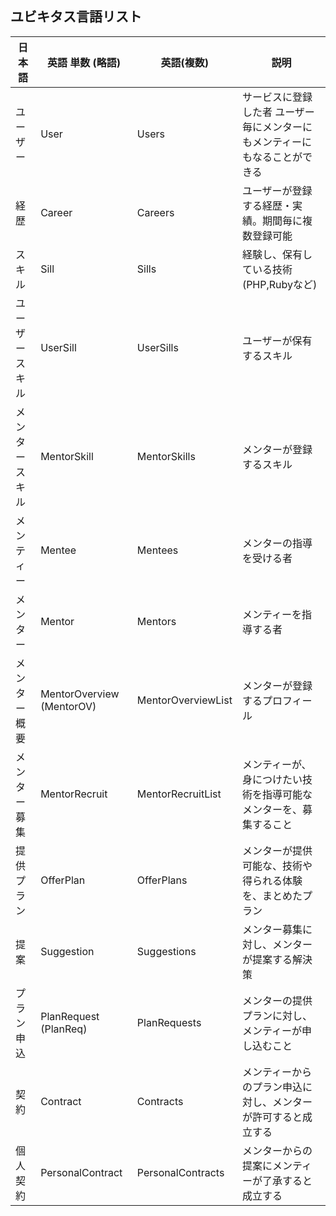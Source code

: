 ## ユビキタス言語リスト

|  日本語 |  英語 単数 (略語) |  英語(複数) | 説明  |
| ---- | ---- |---- |---- |
|  ユーザー       |  User             | Users                 |  サービスに登録した者 ユーザー毎にメンターにもメンティーにもなることができる  |
|  経歴          |  Career            | Careers              |  ユーザーが登録する経歴・実績。期間毎に複数登録可能  |
|  スキル        |  Sill              | Sills                |   経験し、保有している技術(PHP,Rubyなど)  |
|  ユーザースキル  |  UserSill          | UserSills            |  ユーザーが保有するスキル  |
|  メンタースキル  |  MentorSkill       | MentorSkills         |  メンターが登録するスキル  |
|  メンティー     |  Mentee            | Mentees              |  メンターの指導を受ける者  |
|  メンター       |  Mentor            | Mentors              |  メンティーを指導する者  |
|  メンター概要   |  MentorOverview (MentorOV)    | MentorOverviewList   |  メンターが登録するプロフィール  |
|  メンター募集   | MentorRecruit  | MentorRecruitList |  メンティーが、身につけたい技術を指導可能なメンターを、募集すること  |
|  提供プラン     |  OfferPlan         | OfferPlans            |  メンターが提供可能な、技術や得られる体験を、まとめたプラン  |
|  提案          |  Suggestion        | Suggestions           |  メンター募集に対し、メンターが提案する解決策  |
|  プラン申込     |  PlanRequest (PlanReq)  | PlanRequests      |  メンターの提供プランに対し、メンティーが申し込むこと  |
|  契約          |  Contract          | Contracts             |  メンティーからのプラン申込に対し、メンターが許可すると成立する  |
|  個人契約          |  PersonalContract          | PersonalContracts             |  メンターからの提案にメンティーが了承すると成立する  |
